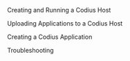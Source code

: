 Creating and Running a Codius Host

Uploading Applications to a Codius Host

Creating a Codius Application

Troubleshooting
